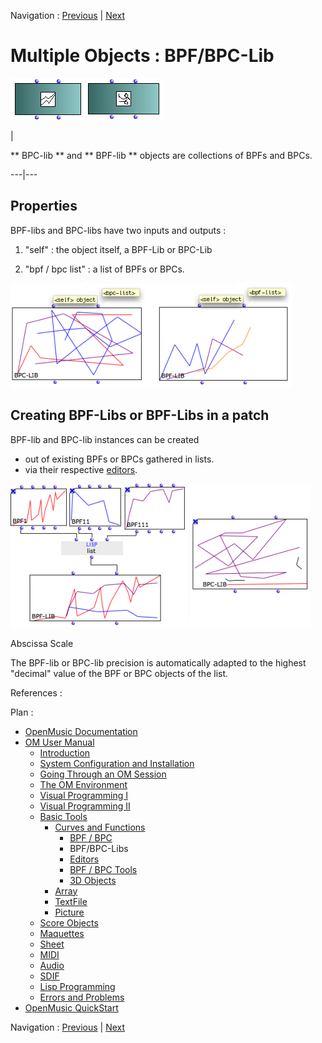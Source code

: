 
Navigation : [Previous](BPF-BPC "page précédente\(BPF / BPC\)") |
[Next](BPFEditors "Next\(Editors\)")

# Multiple Objects : BPF/BPC-Lib

![](../res/libboxes.png)

|

** BPC-lib ** and  ** BPF-lib ** objects are collections of BPFs and BPCs.  
  
---|---  
  
## Properties

BPF-libs and BPC-libs have two inputs and outputs :

  1. "self" : the object itself, a BPF-Lib or BPC-Lib

  2. "bpf / bpc list" : a list of BPFs or BPCs.

![](../res/bpflibslots.png)

## Creating BPF-Libs or BPF-Libs in a patch

BPF-lib and  BPC-lib instances can be created

  * out of existing BPFs or BPCs gathered in lists.
  * via their respective [editors](BPFEditors).

![](../res/makebpflib.png)

Abscissa Scale

The  BPF-lib or  BPC-lib precision is automatically adapted to the highest
"decimal" value of the BPF or BPC objects of the list.

References :

Plan :

  * [OpenMusic Documentation](OM-Documentation)
  * [OM User Manual](OM-User-Manual)
    * [Introduction](00-Sommaire)
    * [System Configuration and Installation](Installation)
    * [Going Through an OM Session](Goingthrough)
    * [The OM Environment](Environment)
    * [Visual Programming I](BasicVisualProgramming)
    * [Visual Programming II](AdvancedVisualProgramming)
    * [Basic Tools](BasicObjects)
      * [Curves and Functions](CurvesAndFunctions)
        * [BPF / BPC](BPF-BPC)
        * BPF/BPC-Libs
        * [Editors](BPFEditors)
        * [BPF / BPC Tools](Tools)
        * [3D Objects](3D)
      * [Array](ClassArray)
      * [TextFile](textfile)
      * [Picture](Picture)
    * [Score Objects](ScoreObjects)
    * [Maquettes](Maquettes)
    * [Sheet](Sheet)
    * [MIDI](MIDI)
    * [Audio](Audio)
    * [SDIF](SDIF)
    * [Lisp Programming](Lisp)
    * [Errors and Problems](errors)
  * [OpenMusic QuickStart](QuickStart-Chapters)

Navigation : [Previous](BPF-BPC "page précédente\(BPF / BPC\)") |
[Next](BPFEditors "Next\(Editors\)")

